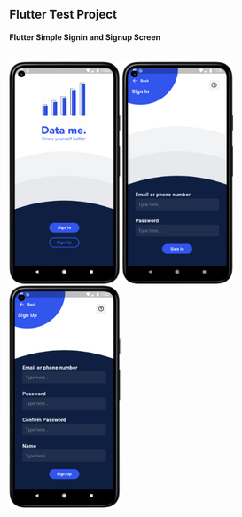 ## <b>Flutter Test Project</b>

#### Flutter Simple Signin and Signup Screen
<br>

<div>
<img src='shots/1.png' width='200' height='400'>
<img src='shots/2.png' width='200' height='400'>
<img src='shots/3.png' width='200' height='400'>
</div>